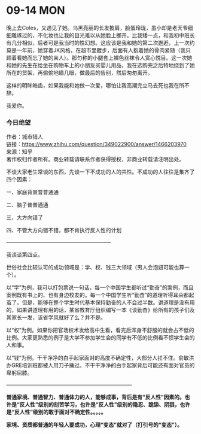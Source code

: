 # 09-14 MON

晚上去Coles，又遇见了她。乌黑亮丽的长发披肩，脸蛋玲珑，虽小却是老天爷细细雕琢过的，不化妆也让我的目光难以从她脸上挪开。比我矮一点，和我初中班长有几分相似，后者可是我当时的性幻想。这应该是我和她的第二次邂逅，上一次约莫是一年前，她穿着JK风格，在超市里踱步，后面有人抱着她的骨肉紧随（我只顾着看她而忘了她的亲人）。那匀称的小腿套上裸色丝袜令人赏心悦目。这一次她和她的先生在给坐在购物车上的小朋友买婴儿用品，我在选购完之后特地绕到了她所在的货架，再偷偷地瞄几眼，做最后的告别，然后匆匆离开。

这样的明眸皓齿，如果我能和她做一次爱，哪怕让我高潮完立马去死也我在所不辞。

我爱你。





### **今日绝望**

作者：城市猎人  
链接：https://www.zhihu.com/question/349022900/answer/1466203970  
来源：知乎  
著作权归作者所有。商业转载请联系作者获得授权，非商业转载请注明出处。  
  


不谈大家老生常谈的东西，先谈一下不成功的人的共性。不成功的人往往是集齐了四个因素：

一、家庭背景普普通通

二、脑子普普通通

三、大方向错了

四、不管大方向错不错，都不肯执行反人性的计划

————————————————————

 我谈谈第四点。

 世俗社会比较认可的成功领域是：学、权、钱三大领域（男人会泡妞可能也算一个）。

 以“学”为例，我可以打包票说一句话，每一个中国学生都听过“勤奋”的案例，而且案例既有书上的、也有身边校友的。每一个中国学生听“勤奋”的道理听得耳朵都起茧了。但是，能够在整个学生时代基本保持勤奋的人不会过半数。讲道理是没有用的，如果讲道理有用的话，某省教育厅组织编写一本《谈勤奋》给所有的孩子们及其家长一发，该省学风就好了么？并不是。

 以“权”为例。如果你把官场权术发给高中生看，看完后浑身不舒服的就会占不低的比例。大家更熟悉的例子是大学不参加学生会的同学有不低的比例看不惯学生会的人和事。

 以“钱”为例。干干净净的白手起家面对的高度不确定性，大部分人扛不住。俞敏洪办GRE培训班都被人用刀子捅过。不干干净净的白手起家背后可能还有面对官员的卑躬屈膝。

————————————————————————

 **普通家境、普通智力、普通体力的人，能够成事，背后是有“反人性”因素的。也许是“反人性”级别的刻苦学习，也许是“反人性”级别的隐忍、跪舔、阴狠，也许是“反人性”级别的敢于面对不确定性。。。。。**

 **家境、资质都普通的年轻人要成功，心理“变态”就对了（打引号的“变态”）。**

